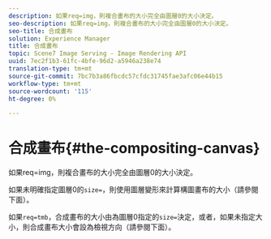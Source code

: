 ```yaml
---
description: 如果req=img，則複合畫布的大小完全由圖層0的大小決定。
seo-description: 如果req=img，則複合畫布的大小完全由圖層0的大小決定。
seo-title: 合成畫布
solution: Experience Manager
title: 合成畫布
topic: Scene7 Image Serving - Image Rendering API
uuid: 7ec2f1b3-61fc-4bfe-96d2-a5946a238e74
translation-type: tm+mt
source-git-commit: 7bc7b3a86fbcdc57cfdc31745fae3afc06e44b15
workflow-type: tm+mt
source-wordcount: '115'
ht-degree: 0%

---
```



# 合成畫布{#the-compositing-canvas}

如果req=img，則複合畫布的大小完全由圖層0的大小決定。

如果未明確指定圖層0的`size=`，則使用圖層變形來計算構圖畫布的大小（請參閱下面）。

如果`req=tmb`，合成畫布的大小由為圖層0指定的`size=`決定，或者，如果未指定大小，則合成畫布大小會設為檢視方向（請參閱下面）。
